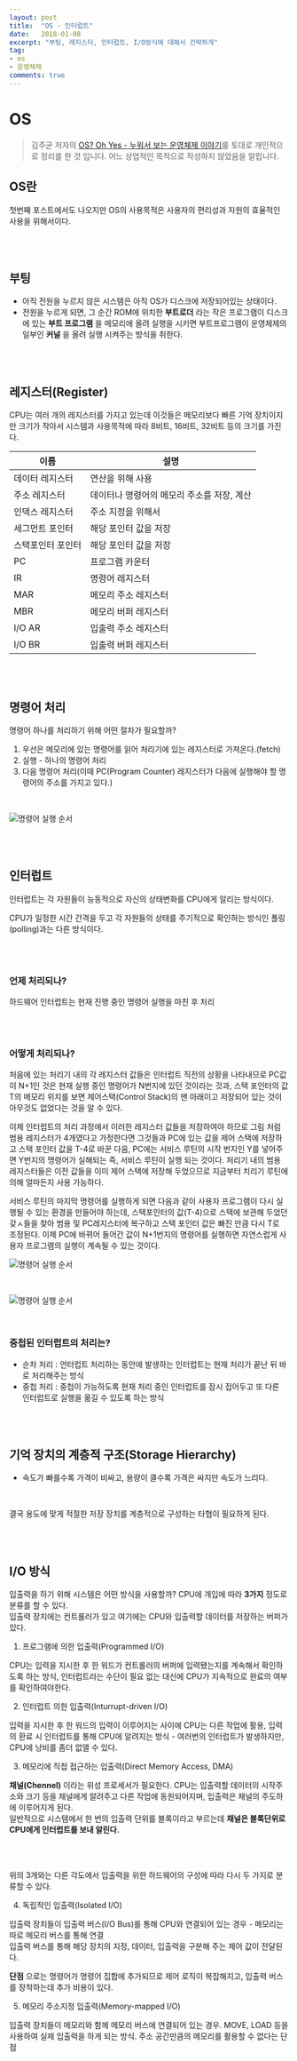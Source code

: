 ```yaml
---
layout: post
title:  "OS - 인터럽트"
date:   2018-01-08
excerpt: "부팅, 레지스터, 인터럽트, I/O방식에 대해서 간략하게"
tag:
- os
- 운영체제
comments: true
---
```


# **OS**

> 김주균 저자의  [OS? Oh Yes - 누워서 보는 운영체제 이야기](http://www.aladin.co.kr/shop/wproduct.aspx?ItemId=30281937)를 토대로 개인적으로 정리를 한 것 입니다. 어느 상업적인 목적으로 작성하지 않았음을 알립니다.

## **OS란**

첫번째 포스트에서도 나오지만 OS의 사용목적은 사용자의 편리성과 자원의 효율적인 사용을 위해서이다.

<br>
<br>

## 부팅

- 아직 전원을 누르지 않은 시스템은 아직 OS가 디스크에 저장되어있는 상태이다.
- 전원을 누르게 되면, 그 순간 ROM에 위치한 **부트로더** 라는 작은 프로그램이 디스크에 있는 **부트 프로그램** 을 메모리에 올려 실행을 시키면 부트프로그램이 운영체제의 일부인 **커널** 을 올려 실행 시켜주는 방식을 취한다.

<br>
<br>

## 레지스터(Register)

CPU는 여러 개의 레지스터를 가지고 있는데 이것들은 메모리보다 빠른 기억 장치이지만 크기가 작아서 시스템과 사용목적에 따라 8비트, 16비트, 32비트 등의 크기를 가진다.
<br>

|이름|설명|
|-|-|
|데이터 레지스터|연산을 위해 사용|
|주소 레지스터|데이터나 명령어의 메모리 주소를 저장, 계산|
|인덱스 레지스터|주소 지정을 위해서|
|세그먼트 포인터|해당 포인터 값을 저장|
|스택포인터 포인터|해당 포인터 값을 저장|
|PC|프로그램 카운터|
|IR|명령어 레지스터|
|MAR|메모리 주소 레지스터|
|MBR|메모리 버퍼 레지스터|
|I/O AR|입출력 주소 레지스터|
|I/O BR|입출력 버퍼 레지스터|

<br>
<br>

## 명령어 처리

명령어 하나를 처리하기 위해 어떤 절차가 필요할까?<br>

1. 우선은 메모리에 있는 명령어를 읽어 처리기에 있는 레지스터로 가져온다.(fetch)
2. 실행 - 하나의 명령어 처리
3. 다음 명령어 처리(이때 PC(Program Counter) 레지스터가 다음에 실행해야 할 명령어의 주소를 가지고 있다.)
<br>

![명령어 실행 순서](https://github.com/SeonHyungJo/SeonHyungJo.github.io/blob/master/assets/img/interupt1.JPG?raw=true)

<br>
<br>

## 인터럽트

인터럽트는 각 자원들이 능동적으로 자신의 상태변화를 CPU에게 알리는 방식이다.
<br>

CPU가 일정한 시간 간격을 두고 각 자원들의 상태를 주기적으로 확인하는 방식인 폴링(polling)과는 다른 방식이다.

<br>
<br>

### 언제 처리되나?

하드웨어 인터럽트는 현재 진행 중인 명령어 실행을 마친 후 처리

<br>
<br>

### 어떻게 처리되나?

처음에 있는 처리기 내의 각 레지스터 값들은 인터럽트 직전의 상황을 나타내므로 PC값이 N+1인 것은 현재 실행 중인 명령어가 N번지에 있던 것이라는 것과, 스택 포인터의 값 T의 메모리 위치를 보면 제어스택(Control Stack)의 맨 아래이고 저장되어 있는 것이 아무것도 없었다는 것을 알 수 있다.
<br>

이제 인터럽트의 처리 과정에서 이러한 레지스터 값들을 저장하여야 하므로 그림 처럼 범용 레지스터가 4개였다고 가정한다면 그것들과 PC에 있는 값을 제어 스택에 저장하고 스택 포인터 값을 T-4로 바꾼 다음, PC에는 서비스 루틴의 시작 번지인 Y를 넣어주면 Y번지의 명령어가 실해되는 즉, 서비스 루틴이 실행 되는 것이다. 처리기 내의 범용 레지스터들은 이전 값들을 이미 제어 스택에 저장해 두었으므로 지금부터 치리기 루틴에 의해 얼마든지 사용 가능하다.
<br>

서비스 루틴의 마지막 명령어를 실행하게 되면 다음과 같이 사용자 프로그램이 다시 실행될 수 있는 환경을 만들어야 하는데, 스택포인터의 값(T-4)으로 스택에 보관해 두었던 갖ㅅ들을 찾아 범용 및 PC레지스터에 복구하고 스택 포인터 값은 빠진 만큼 다시 T로 조정된다. 이제 PC에 바뀌어 들어간 값이 N+1번지의 명령어를 실행하면 자연스럽게 사용자 프로그램의 실행이 계속될 수 있는 것이다.
<br>

![명령어 실행 순서](https://github.com/SeonHyungJo/SeonHyungJo.github.io/blob/master/assets/img/interupt2.JPG?raw=true)

<br>

![명령어 실행 순서](https://github.com/SeonHyungJo/SeonHyungJo.github.io/blob/master/assets/img/interupt3.JPG?raw=true)

<br>

### 중첩된 인터럽트의 처리는?

- 순차 처리 : 언터럽트 처리하는 동안에 발생하는 인터럽트는 현재 처리가 끝난 뒤 바로 처리해주는 방식
- 중첩 처리 : 중첩이 가능하도록 현재 처리 중인 인터럽트를 잠시 접어두고 또 다른 인터럽트로 실행을 옮길 수 있도록 하는 방식

<br>
<br>

## 기억 장치의 계층적 구조(Storage Hierarchy)

- 속도가 빠를수록 가격이 비싸고, 용량이 클수록 가격은 싸지만 속도가 느리다.
<br>

결국 용도에 맞게 적절한 저장 장치를 계층적으로 구성하는 타협이 필요하게 된다.

<br>
<br>

## I/O 방식

입출력을 하기 위해 시스템은 어떤 방식을 사용할까? CPU에 개입에 따라 **3가지** 정도로 분류를 할 수 있다.<br>
입출력 장치에는 컨트롤러가 있고 여기에는 CPU와 입출력할 데이터를 저장하는 버퍼가 있다.

1. 프로그램에 의한 입출력(Programmed I/O)

CPU는 입력을 지시한 후 한 워드가 컨트롤러의 버퍼에 입력됐는지를 계속해서 확인하도록 하는 방식, 인터럽트라는 수단이 필요 없는 대신에 CPU가 지속적으로 완료의 여부를 확인하여야한다.

2. 인터럽트 의한 입출력(Inturrupt-driven I/O)

입력을 지시한 후 한 워드의 입력이 이루어지는 사이에 CPU는 다른 작업에 활용, 입력의 환료 시 인터럽트를 통해 CPU에 알려지는 방식 - 여러번의 인터럽트가 발생하지만, CPU에 낭비를 좀더 없앨 수 있다.

3. 메모리에 직접 접근하는 입출력(Direct Memory Access, DMA)

**채널(Chennel)** 이라는 위성 프로세서가 필요한다. CPU는 입출력할 데이터의 시작주소와 크기 등을 채널에게 알려주고 다른 작업에 동원되어지며, 입출력은 채널의 주도하에 이루어지게 된다.
<br>
일반적으로 시스템에서 한 번의 입출력 단위를 블록이라고 부르는데 **채널은 블록단위로 CPU에게 인터럽트를 보내 알린다.**

<br>
<br>

위의 3개와는 다른 각도에서 입출력을 위한 하드웨어의 구성에 따라 다시 두 가지로 분류할 수 있다.

4. 독립적인 입출력(Isolated I/O)

입출력 장치들이 입출력 버스(I/O Bus)를 통해 CPU와 연결되어 있는 경우 - 메모리는 따로 메모리 버스를 통해 연결
<br>
입출력 버스를 통해 해당 장치의 지정, 데이터, 입출력을 구분해 주는 제어 값이 전달된다.
<br>

**단점** 으로는 명령어가 명령어 집합에 추가되므로 제어 로직이 복잡해지고, 입출력 버스를 장착하는데 추가 비용이 있다.

5. 메모리 주소지정 입출력(Memory-mapped I/O)

입출력 장치들이 메모리와 함께 메모리 버스에 연결되어 있는 경우. MOVE, LOAD 등을 사용하여 실제 입출력을 하게 되는 방식. 주소 공간만큼의 메모리를 활용할 수 없다는 단점
